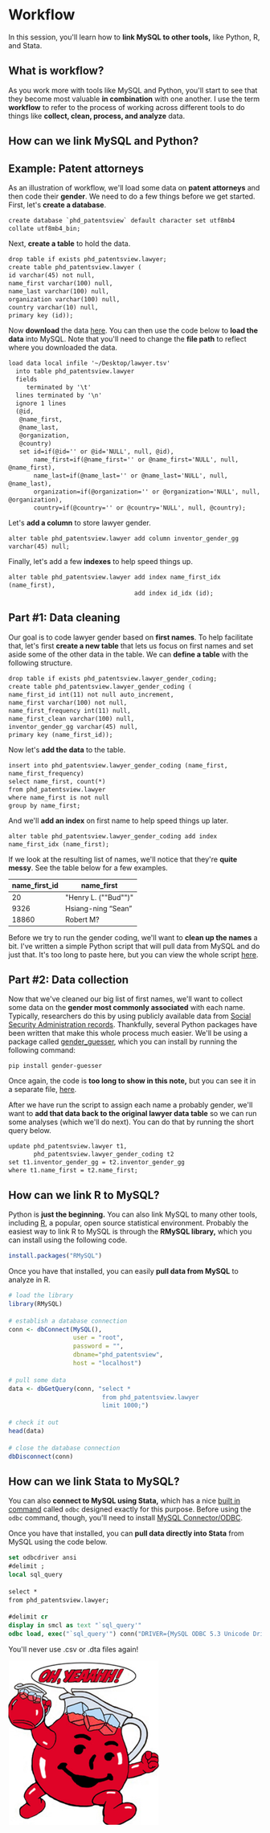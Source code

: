 # Workflow

In this session, you'll learn how to __link MySQL to other tools,__ like Python, R, and Stata.

## What is workflow?
As you work more with tools like MySQL and Python, you'll start to see that they become most valuable __in combination__ with one another. I use the term __workflow__ to refer to the process of working across different tools to do things like __collect, clean, process, and analyze__ data.

## How can we link MySQL and Python?

## Example: Patent attorneys

As an illustration of workflow, we'll load some data on __patent attorneys__ and then code their __gender__. We need to do a few things before we get started. First, let's __create a database__.

```mysql
create database `phd_patentsview` default character set utf8mb4 collate utf8mb4_bin;
```

Next, __create a table__ to hold the data.

```mysql
drop table if exists phd_patentsview.lawyer;
create table phd_patentsview.lawyer (
id varchar(45) not null,
name_first varchar(100) null,
name_last varchar(100) null,
organization varchar(100) null,
country varchar(10) null,
primary key (id));
```

Now __download__ the data [here](http://www.patentsview.org/data/20171226/lawyer.tsv.zip). You can then use the code below to __load the data__ into MySQL. Note that you'll need to change the __file path__ to reflect where you downloaded the data.

```mysql
load data local infile '~/Desktop/lawyer.tsv' 
  into table phd_patentsview.lawyer 
  fields 
     terminated by '\t' 
  lines terminated by '\n' 
  ignore 1 lines
  (@id,
   @name_first,
   @name_last,
   @organization,
   @country)
   set id=if(@id='' or @id='NULL', null, @id),
       name_first=if(@name_first='' or @name_first='NULL', null, @name_first),
       name_last=if(@name_last='' or @name_last='NULL', null, @name_last),
       organization=if(@organization='' or @organization='NULL', null, @organization),
       country=if(@country='' or @country='NULL', null, @country);
```

Let's __add a column__ to store lawyer gender.

```mysql
alter table phd_patentsview.lawyer add column inventor_gender_gg varchar(45) null;
```

Finally, let's add a few __indexes__ to help speed things up.

```mysql
alter table phd_patentsview.lawyer add index name_first_idx (name_first),
                                   add index id_idx (id);
```


## Part #1: Data cleaning

Our goal is to code lawyer gender based on __first names__. To help facilitate that, let's first __create a new table__ that lets us focus on first names and set aside some of the other data in the table. We can __define a table__ with the following structure.

```mysql
drop table if exists phd_patentsview.lawyer_gender_coding;
create table phd_patentsview.lawyer_gender_coding (
name_first_id int(11) not null auto_increment,
name_first varchar(100) not null,
name_first_frequency int(11) null,
name_first_clean varchar(100) null,
inventor_gender_gg varchar(45) null,
primary key (name_first_id));
```

Now let's __add the data__ to the table.

```mysql
insert into phd_patentsview.lawyer_gender_coding (name_first, name_first_frequency)
select name_first, count(*)
from phd_patentsview.lawyer
where name_first is not null
group by name_first;
```

And we'll __add an index__ on first name to help speed things up later.

```mysql
alter table phd_patentsview.lawyer_gender_coding add index name_first_idx (name_first);
```

If we look at the resulting list of names, we'll notice that they're __quite messy__. See the table below for a few examples. 

| name_first_id | name_first                     | 
| ------------- | ------------------------------ |
| 20            | "Henry L. (""Bud"")"           | 
| 9326          | Hsiang-ning &#8220;Sean&#8221; |
| 18860         | Robert M?                      |

Before we try to run the gender coding, we'll want to __clean up the names__ a bit. I've written a simple Python script that will pull data from MySQL and do just that. It's too long to paste here, but you can view the whole script [here](https://github.com/russellfunk/phd_toolbox/blob/master/workflow/clean_lawyer_name.py).

## Part #2: Data collection

Now that we've cleaned our big list of first names, we'll want to collect some data on the __gender most commonly associated__ with each name. Typically, researchers do this by using publicly available data from [Social Security Administration records](https://www.ssa.gov/oact/babynames/index.html). Thankfully, several Python packages have been written that make this whole process much easier. We'll be using a package called [gender_guesser](https://pypi.org/project/gender-guesser/), which you can install by running the following command:

```
pip install gender-guesser
```

Once again, the code is __too long to show in this note,__ but you can see it in a separate file, [here](https://github.com/russellfunk/phd_toolbox/blob/master/workflow/code_lawyer_gender_gg.py).

After we have run the script to assign each name a probably gender, we'll want to __add that data back to the original lawyer data table__ so we can run some analyses (which we'll do next). You can do that by running the short query below.

```mysql
update phd_patentsview.lawyer t1,
       phd_patentsview.lawyer_gender_coding t2
set t1.inventor_gender_gg = t2.inventor_gender_gg
where t1.name_first = t2.name_first;
```

## How can we link R to MySQL?

Python is __just the beginning.__ You can also link MySQL to many other tools, including [R](https://www.r-project.org/), a popular, open source statistical environment. Probably the easiest way to link R to MySQL is through the __RMySQL library,__ which you can install using the following code.

```R
install.packages("RMySQL")
```

Once you have that installed, you can easily __pull data from MySQL__ to analyze in R.

```r
# load the library
library(RMySQL)

# establish a database connection
conn <- dbConnect(MySQL(),
                  user = "root", 
                  password = "",
                  dbname="phd_patentsview", 
                  host = "localhost")

# pull some data
data <- dbGetQuery(conn, "select *
                          from phd_patentsview.lawyer
                          limit 1000;")

# check it out
head(data)

# close the database connection
dbDisconnect(conn)

```

## How can we link Stata to MySQL?

You can also __connect to MySQL using Stata,__ which has a nice [built in command](https://www.stata.com/manuals13/dodbc.pdf) called `odbc` designed exactly for this purpose. Before using the `odbc` command, though, you'll need to install [MySQL Connector/ODBC](https://dev.mysql.com/downloads/connector/odbc/).

Once you have that installed, you can __pull data directly into Stata__ from MySQL using the code below.

```stata
set odbcdriver ansi
#delimit ;
local sql_query 

select *
from phd_patentsview.lawyer;

#delimit cr
display in smcl as text "`sql_query'"
odbc load, exec("`sql_query'") conn("DRIVER={MySQL ODBC 5.3 Unicode Driver};SERVER=localhost;DATABASE=phd_patentsview;UID=root;PWD=;PORT=3306;")
```

You'll never use .csv or .dta files again!

![](https://github.com/russellfunk/phd_toolbox/blob/master/images/kool_aid.png)